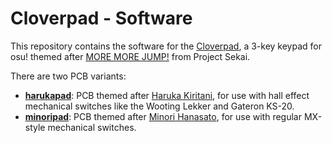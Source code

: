 # Cloverpad - Software

This repository contains the software for the [Cloverpad](https://github.com/Ace4896/cloverpad-hardware), a 3-key keypad for osu! themed after [MORE MORE JUMP!](https://www.sekaipedia.org/wiki/MORE_MORE_JUMP!) from Project Sekai.

There are two PCB variants:

- [**harukapad**](./harukapad/): PCB themed after [Haruka Kiritani](https://www.sekaipedia.org/wiki/Kiritani_Haruka), for use with hall effect mechanical switches like the Wooting Lekker and Gateron KS-20.
- [**minoripad**](./minoripad/): PCB themed after [Minori Hanasato](https://www.sekaipedia.org/wiki/Hanasato_Minori), for use with regular MX-style mechanical switches.
